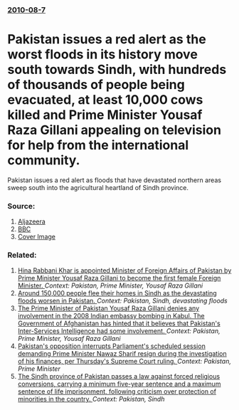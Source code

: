 ### [2010-08-7](/news/2010/08/7/index.md)

# Pakistan issues a red alert as the worst floods in its history move south towards Sindh, with hundreds of thousands of people being evacuated, at least 10,000 cows killed and Prime Minister Yousaf Raza Gillani appealing on television for help from the international community. 

Pakistan issues a red alert as floods that have devastated northern areas sweep south into the agricultural heartland of Sindh province.


### Source:

1. [Aljazeera](http://english.aljazeera.net/news/asia/2010/08/20108795249902616.html)
2. [BBC](http://www.bbc.co.uk/news/world-south-asia-10900947)
2. [Cover Image](http://www.bbc.co.uk/news/special/2015/newsspec_10857/bbc_news_logo.png?cb=1)

### Related:

1. [Hina Rabbani Khar is appointed Minister of Foreign Affairs of Pakistan by Prime Minister Yousaf Raza Gillani to become the first female Foreign Minister. ](/news/2011/02/13/hina-rabbani-khar-is-appointed-minister-of-foreign-affairs-of-pakistan-by-prime-minister-yousaf-raza-gillani-to-become-the-first-female-fore.md) _Context: Pakistan, Prime Minister, Yousaf Raza Gillani_
2. [Around 150,000 people flee their homes in Sindh as the devastating floods worsen in Pakistan. ](/news/2010/08/22/around-150-000-people-flee-their-homes-in-sindh-as-the-devastating-floods-worsen-in-pakistan.md) _Context: Pakistan, Sindh, devastating floods_
3. [ The Prime Minister of Pakistan Yousaf Raza Gillani denies any involvement in the 2008 Indian embassy bombing in Kabul. The Government of Afghanistan has hinted that it believes that Pakistan's Inter-Services Intelligence had some involvement. ](/news/2008/07/8/the-prime-minister-of-pakistan-yousaf-raza-gillani-denies-any-involvement-in-the-2008-indian-embassy-bombing-in-kabul-the-government-of-af.md) _Context: Pakistan, Prime Minister, Yousaf Raza Gillani_
4. [Pakistan's opposition interrupts Parliament's scheduled session demanding Prime Minister Nawaz Sharif resign during the investigation of his finances, per Thursday's Supreme Court ruling. ](/news/2017/04/21/pakistan-s-opposition-interrupts-parliament-s-scheduled-session-demanding-prime-minister-nawaz-sharif-resign-during-the-investigation-of-his.md) _Context: Pakistan, Prime Minister_
5. [The Sindh province of Pakistan passes a law against forced religious conversions, carrying a minimum five-year sentence and a maximum sentence of life imprisonment, following criticism over protection of minorities in the country. ](/news/2016/11/25/the-sindh-province-of-pakistan-passes-a-law-against-forced-religious-conversions-carrying-a-minimum-five-year-sentence-and-a-maximum-senten.md) _Context: Pakistan, Sindh_
